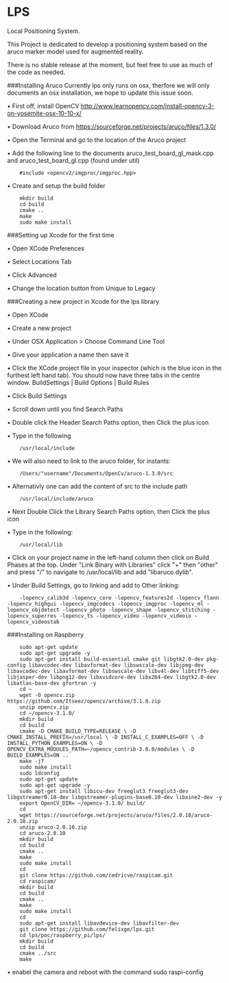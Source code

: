 # LPS
Local Positioning System.

This Project is dedicated to develop a positioning system based on the aruco marker model used for augmented reality.

There is no stable release at the moment, but feel free to use as much of the code as needed.

###Installing Aruco
Currently lps only runs on osx, therfore we will only documents an osx installation, we hope to update this issue soon.

•	First off, install OpenCV 
	http://www.learnopencv.com/install-opencv-3-on-yosemite-osx-10-10-x/

•	Download Aruco from 
	https://sourceforge.net/projects/aruco/files/1.3.0/

•	Open the Terminal and go to the location of the Aruco project

•	Add the following line to the documents aruco_test_board_gl_mask.cpp and aruco_test_board_gl.cpp (found under util)
	
		#include <opencv2/imgproc/imgproc.hpp>
	
•	Create and setup the build folder
	
		mkdir build
		cd build
		cmake ..
		make
		sudo make install

###Setting up Xcode for the first time

•	Open XCode Preferences 

•	Select Locations Tab 

•	Click Advanced 

• Change the location button from Unique to Legacy

###Creating a new project in Xcode for the lps library

•	Open XCode 

•	Create a new project 

•	Under OSX Application > Choose Command Line Tool 

•	Give your application a name then save it

•	Click the XCode project file in your inspector (which is the blue icon in the furthest left
hand tab). You should now have three tabs in the centre window. BuildSettings | Build Options | Build Rules 

•	Click Build Settings 

•	Scroll down until you find Search Paths 

•	Double click the Header Search Paths option, then Click the plus icon 

•	Type in the following 

		/usr/local/include

•	We will also need to link to the aruco folder, for instants: 

		/Users/"username"/Documents/OpenCv/aruco-1.3.0/src

•	Alternativly one can add the content of src to the include path 
	
		/usr/local/include/aruco
	
•	Next Double Click the Library Search Paths option, then Click the plus icon 

•	Type in the following: 

		/usr/local/lib 

•	Click on your project name in the left-hand column then click on Build Phases at the top. Under "Link Binary with Libraries" click "+" then "other" and press "/" to navigate to /usr/local/lib and add "libaruco.dylib".

•	Under Build Settings, go to linking and add to Other linking:

		-lopencv_calib3d -lopencv_core -lopencv_features2d -lopencv_flann -lopencv_highgui -lopencv_imgcodecs -lopencv_imgproc -lopencv_ml -lopencv_objdetect -lopencv_photo -lopencv_shape -lopencv_stitching -lopencv_superres -lopencv_ts -lopencv_video -lopencv_videoio -lopencv_videostab

###Installing on Raspberry

		sudo apt-get update
		sudo apt-get upgrade -y
		sudo apt-get install build-essential cmake git libgtk2.0-dev pkg-config libavcodec-dev libavformat-dev libswscale-dev libjpeg-dev libavcodec-dev libavformat-dev libswscale-dev libv4l-dev libtiff5-dev libjasper-dev libpng12-dev libxvidcore-dev libx264-dev libgtk2.0-dev libatlas-base-dev gfortran -y
		cd ~
		wget -O opencv.zip https://github.com/Itseez/opencv/archive/3.1.0.zip
		unzip opencv.zip
		cd ~/opencv-3.1.0/
		mkdir build
		cd build
		cmake -D CMAKE_BUILD_TYPE=RELEASE \ -D CMAKE_INSTALL_PREFIX=/usr/local \ -D INSTALL_C_EXAMPLES=OFF \ -D INSTALL_PYTHON_EXAMPLES=ON \ -D OPENCV_EXTRA_MODULES_PATH=~/opencv_contrib-3.0.0/modules \ -D BUILD_EXAMPLES=ON ..
		make -j7
		sudo make install
		sudo ldconfig
		sudo apt-get update
		sudo apt-get upgrade -y
		sudo apt-get install libicu-dev freeglut3 freeglut3-dev libgstreamer0.10-dev libgstreamer-plugins-base0.10-dev libxine2-dev -y
		export OpenCV_DIR= ~/opencv-3.1.0/ build/
		cd
		wget https://sourceforge.net/projects/aruco/files/2.0.10/aruco-2.0.10.zip
		unzip aruco-2.0.10.zip
		cd aruco-2.0.10
		mkdir build
		cd build
		cmake ..
		make
		sudo make install
		cd
		git clone https://github.com/cedricve/raspicam.git
		cd raspicam/
		mkdir build
		cd build 
		cmake ..
		make
		sudo make install
		cd
		sudo apt-get install libavdevice-dev libavfilter-dev
		git clone https://github.com/felixge/lps.git
		cd lps/poc/raspberry_pi/lps/
		mkdir build
		cd build
		cmake ../src
		make

•	enabel the camera and reboot with the command
		sudo raspi-config
	
